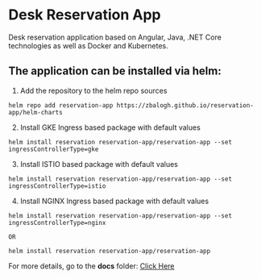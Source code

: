 
# Desk Reservation App

Desk reservation application based on Angular, Java, .NET Core technologies as well as Docker and Kubernetes. 


## The application can be installed via helm:


1. Add the repository to the helm repo sources

```
helm repo add reservation-app https://zbalogh.github.io/reservation-app/helm-charts
```


2. Install GKE Ingress based package with default values

```
helm install reservation reservation-app/reservation-app --set ingressControllerType=gke
```


3. Install ISTIO based package with default values

```
helm install reservation reservation-app/reservation-app --set ingressControllerType=istio
```


4. Install NGINX Ingress based package with default values

```
helm install reservation reservation-app/reservation-app --set ingressControllerType=nginx

OR

helm install reservation reservation-app/reservation-app
```


For more details, go to the **docs** folder: [Click Here](docs/readme.txt)
